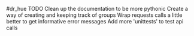 #dr_hue TODO
Clean up the documentation to be more pythonic
Create a way of creating and keeping track of groups
Wrap requests calls a little better to get informative error messages
Add more 'unittests' to test api calls